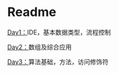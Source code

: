 # Readme



[Day1：](test/src/test)IDE，基本数据类型，流程控制

[Day2：](test/src/Day2)数组及综合应用

[Day3：](test/src/Day3)算法基础，方法，访问修饰符